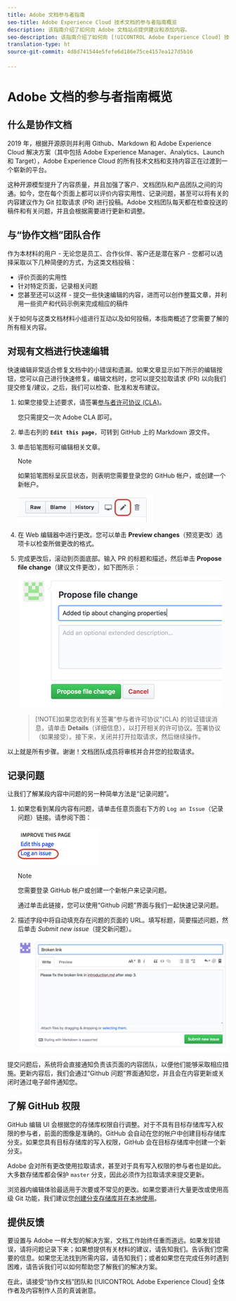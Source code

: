 ```yaml
---
title: Adobe 文档参与者指南
seo-title: Adobe Experience Cloud 技术文档的参与者指南概览
description: 该指南介绍了如何向 Adobe 文档站点提供建议和添加内容。
seo-description: 该指南介绍了如何向 [!UICONTROL Adobe Experience Cloud] 技术文档投稿。
translation-type: ht
source-git-commit: 4d8d741544e5fefe6d186e75ce4157ea127d5b16

---
```



# Adobe 文档的参与者指南概览

## 什么是协作文档

2019 年，根据开源原则并利用 Github、Markdown 和 Adobe Experience Cloud 解决方案（其中包括 Adobe Experience Manager、Analytics、Launch 和 Target），Adobe Experience Cloud 的所有技术文档和支持内容正在过渡到一个崭新的平台。

这种开源模型提升了内容质量，并且加强了客户、文档团队和产品团队之间的沟通。如今，您在每个页面上都可以评价内容实用性、记录问题，甚至可以将有关的内容建议作为 Git 拉取请求 (PR) 进行投稿。Adobe 文档团队每天都在检查投送的稿件和有关问题，并且会根据需要进行更新和调整。

## 与“协作文档”团队合作

作为本材料的用户 - 无论您是员工、合作伙伴、客户还是潜在客户 - 您都可以选择采取以下几种简便的方式，为这类文档投稿：

* 评价页面的实用性
* 针对特定页面，记录相关问题
* 您甚至还可以这样 - 提交一些快速编辑的内容，进而可以创作整篇文章，并利用一些资产和代码示例来完成相应的稿件

关于如何与这类文档材料小组进行互动以及如何投稿，本指南概述了您需要了解的所有相关内容。

<!--
> [!IMPORTANT]
> All repositories that publish to docs.adobe.com have adopted the [Adobe Open Source Code of Conduct](../code-of-conduct.md) or the [.NET Foundation Code of Conduct](https://dotnetfoundation.org/code-of-conduct). For more information, see the [Contributing](../contributing.md) article.
>
> Minor corrections or clarifications to documentation and code examples in public repositories are covered by the [Adobe Documentation Terms of Use](https://www.adobe.com/legal/terms.html). New or significant changes generate a comment in the pull request, asking you to submit an online Contribution License Agreement (CLA) if you are not an employee of Adobe. We need you to complete the online form before we can review or accept your pull request.
--->

## 对现有文档进行快速编辑

快速编辑非常适合修复文档中的小错误和遗漏。如果文章显示如下所示的编辑按钮，您可以自己进行快速修复。编辑文档时，您可以提交拉取请求 (PR) 以向我们提交修复/建议，之后，我们可以检查、批准和发布建议。

1. 如果您接受上述要求，请签署[参与者许可协议 (CLA)](http://opensource.adobe.com/cla.html)。

   您只需提交一次 Adobe CLA 即可。
1. 单击右列的 **`Edit this page`**，可转到 GitHub 上的 Markdown 源文件。
1. 单击铅笔图标可编辑相关文章。

   > [!NOTE]
   > 如果铅笔图标呈灰显状态，则表明您需要登录您的 GitHub 帐户，或创建一个新帐户。

   ![铅笔图标的位置](assets/edit-icon.png)

1. 在 Web 编辑器中进行更改。您可以单击 **Preview changes**（预览更改）选项卡以检查所做更改的格式。
1. 完成更改后，滚动到页面底部。输入 PR 的标题和描述，然后单击 **Propose file change**（建议文件更改），如下图所示：

   ![提出更改建议](assets/submit-pull-request.png)

   >[!NOTE]如果您收到有关签署“参与者许可协议”(CLA) 的验证错误消息，请单击 **Details**（详细信息），以打开相关的许可协议。签署协议（如果接受）。接下来，关闭并打开拉取请求，然后继续操作。

以上就是所有步骤。谢谢！文档团队成员将审核并合并您的拉取请求。

## 记录问题

让我们了解某段内容中问题的另一种简单方法是“记录问题”。

1. 如果您看到某段内容有问题，请单击任意页面右下方的 `Log an Issue`（记录问题）链接。请参阅下图：

   ![](assets/git_log_issue.png)

   > [!NOTE]
   > 您需要登录 GitHub 帐户或创建一个新帐户来记录问题。

   通过单击此链接，您可以使用“Github 问题”界面与我们一起快速记录问题。

1. 描述字段中将自动填充存在问题的页面的 URL。填写标题，简要描述问题，然后单击 *Submit new issue*（提交新问题）。

   ![](assets/git_issue_example.png)

提交问题后，系统将会直接通知负责该页面的内容团队，以便他们能够采取相应措施。更新内容后，我们会通过“Github 问题”界面通知您，并且会在内容更新或关闭时通过电子邮件通知您。

## 了解 GitHub 权限

GitHub 编辑 UI 会根据您的存储库权限自行调整。对于不具有目标存储库写入权限的参与者，前面的图像是准确的。GitHub 会自动在您的帐户中创建目标存储库分支。如果您具有目标存储库的写入权限，GitHub 会在目标存储库中创建一个新分支。

Adobe 会对所有更改使用拉取请求，甚至对于具有写入权限的参与者也是如此。大多数存储库都会保护 `master` 分支，因此必须作为拉取请求来提交更新。

浏览器内编辑体验最适用于次要或不常见的更改。如果您要进行大量更改或使用高级 Git 功能，我们建议您[创建分支存储库并在本地使用](setup/full-workflow.md)。

## 提供反馈

要设置与 Adobe 一样大型的解决方案，文档工作始终任重而道远。如果发现错误，请将问题记录下来；如果想提供有关材料的建议，请告知我们。告诉我们您需要的信息。如果您无法找到所需内容，请告知我们；或者如果您在完成任务时遇到困难，请告诉我们可以如何帮助您了解我们的解决方案。

在此，请接受“协作文档”团队和 [!UICONTROL Adobe Experience Cloud] 全体作者及内容制作人员的真诚谢意。
